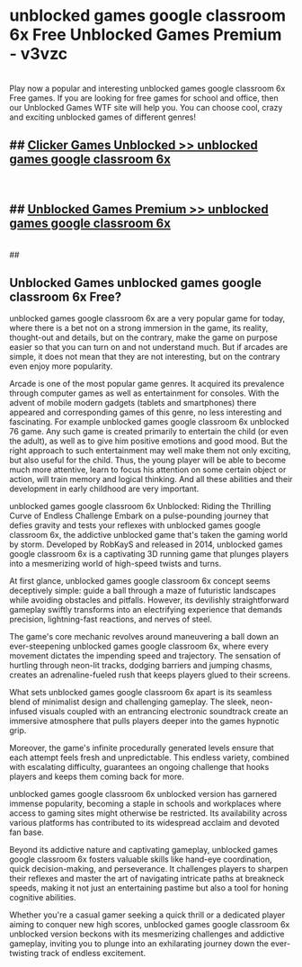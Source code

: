 # unblocked games google classroom 6x Free Unblocked Games Premium - v3vzc <br>
<br>
Play now a popular and interesting unblocked games google classroom 6x Free games. If you are looking for free games for school and office, then our Unblocked Games WTF site will help you. You can choose cool, crazy and exciting unblocked games of different genres!


## ##  [Clicker Games Unblocked >> unblocked games google classroom 6x](http://freeplayer.one?title=unblocked_games_google_classroom_6x&ref=M1)
  <br>

##  ## [Unblocked Games Premium >> unblocked games google classroom 6x](http://freeplayer.one?title=unblocked_games_google_classroom_6x&ref=M1)
  <br>
  ##



## Unblocked Games unblocked games google classroom 6x Free?

unblocked games google classroom 6x are a very popular game for today, where there is a bet not on a strong immersion in the game, its reality, thought-out and details, but on the contrary, make the game on purpose easier so that you can turn on and not understand much. But if arcades are simple, it does not mean that they are not interesting, but on the contrary even enjoy more popularity.

Arcade is one of the most popular game genres. It acquired its prevalence through computer games as well as entertainment for consoles. With the advent of mobile modern gadgets (tablets and smartphones) there appeared and corresponding games of this genre, no less interesting and fascinating. For example unblocked games google classroom 6x unblocked 76 game. Any such game is created primarily to entertain the child (or even the adult), as well as to give him positive emotions and good mood. But the right approach to such entertainment may well make them not only exciting, but also useful for the child. Thus, the young player will be able to become much more attentive, learn to focus his attention on some certain object or action, will train memory and logical thinking. And all these abilities and their development in early childhood are very important.

unblocked games google classroom 6x Unblocked: Riding the Thrilling Curve of Endless Challenge
Embark on a pulse-pounding journey that defies gravity and tests your reflexes with unblocked games google classroom 6x, the addictive unblocked game that's taken the gaming world by storm. Developed by RobKayS and released in 2014, unblocked games google classroom 6x is a captivating 3D running game that plunges players into a mesmerizing world of high-speed twists and turns.

At first glance, unblocked games google classroom 6x concept seems deceptively simple: guide a ball through a maze of futuristic landscapes while avoiding obstacles and pitfalls. However, its devilishly straightforward gameplay swiftly transforms into an electrifying experience that demands precision, lightning-fast reactions, and nerves of steel.

The game's core mechanic revolves around maneuvering a ball down an ever-steepening unblocked games google classroom 6x, where every movement dictates the impending speed and trajectory. The sensation of hurtling through neon-lit tracks, dodging barriers and jumping chasms, creates an adrenaline-fueled rush that keeps players glued to their screens.

What sets unblocked games google classroom 6x apart is its seamless blend of minimalist design and challenging gameplay. The sleek, neon-infused visuals coupled with an entrancing electronic soundtrack create an immersive atmosphere that pulls players deeper into the games hypnotic grip.

Moreover, the game's infinite procedurally generated levels ensure that each attempt feels fresh and unpredictable. This endless variety, combined with escalating difficulty, guarantees an ongoing challenge that hooks players and keeps them coming back for more.

unblocked games google classroom 6x unblocked version has garnered immense popularity, becoming a staple in schools and workplaces where access to gaming sites might otherwise be restricted. Its availability across various platforms has contributed to its widespread acclaim and devoted fan base.

Beyond its addictive nature and captivating gameplay, unblocked games google classroom 6x fosters valuable skills like hand-eye coordination, quick decision-making, and perseverance. It challenges players to sharpen their reflexes and master the art of navigating intricate paths at breakneck speeds, making it not just an entertaining pastime but also a tool for honing cognitive abilities.

Whether you're a casual gamer seeking a quick thrill or a dedicated player aiming to conquer new high scores, unblocked games google classroom 6x unblocked version beckons with its mesmerizing challenges and addictive gameplay, inviting you to plunge into an exhilarating journey down the ever-twisting track of endless excitement.